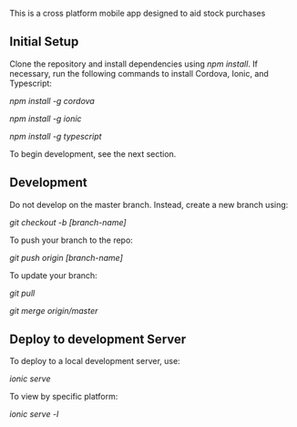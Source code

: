 This is a cross platform mobile app designed to aid stock purchases

## Initial Setup

Clone the repository and install dependencies using *npm install*. If 
necessary, run the following commands to install Cordova, Ionic, and 
Typescript:

*npm install -g cordova*

*npm install -g ionic*

*npm install -g typescript*

To begin development, see the next section.

## Development

Do not develop on the master branch. Instead, create a new branch using:

*git checkout -b [branch-name]*

To push your branch to the repo:

*git push origin [branch-name]*

To update your branch: 

*git pull*

*git merge origin/master*

## Deploy to development Server

To deploy to a local development server, use:

*ionic serve*

To view by specific platform:

*ionic serve -l*
